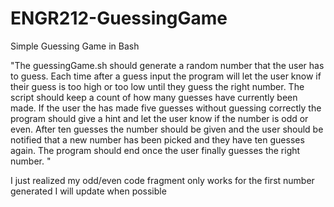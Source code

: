 # ENGR212-GuessingGame

Simple Guessing Game in Bash 

"The guessingGame.sh should generate a random number that the user has to
guess. Each time after a guess input the program will let the user know if their
guess is too high or too low until they guess the right number. The script should
keep a count of how many guesses have currently been made. If the user the has
made five guesses without guessing correctly the program should give a hint and
let the user know if the number is odd or even. After ten guesses the number should
be given and the user should be notified that a new number has been picked and
they have ten guesses again. The program should end once the user finally guesses
the right number. "

I just realized my odd/even code fragment only works for the first number generated 
I will update when possible


